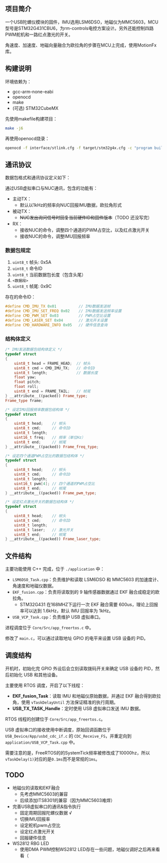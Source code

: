 ## 项目简介
一个USB陀螺仪模块的固件，IMU选用LSM6DSO，地磁仪为MMC5603，MCU型号是STM32G431CBU6，为rm-controls电控方案设计。另外还能控制四路PWM舵机和一路红点激光的开关。

角速度、加速度、地磁向量融合为欧拉角的步骤在MCU上完成，使用MotionFx库。

## 构建说明

环境依赖为：

- gcc-arm-none-eabi
- openocd
- make
- (可选) STM32CubeMX

先使用makefile构建项目：

```sh
make -j6
```

再使用openocd烧录：

```sh
openocd -f interface/stlink.cfg -f target/stm32g4x.cfg -c "program build/RMCONTROL-G431.bin 0x08000000 verify" -c "reset run" -c "exit"
```

## 通讯协议

数据包格式和通讯协议定义如下：

通过USB虚拟串口与NUC通讯，包含的功能有：

- 主动TX：
    - 默认以1kHz的频率向NUC回报IMU数据，欧拉角形式
- 被动TX：
    - ~~NUC发出询问信号时回复当前硬件ID和固件版本~~（TODO 还没写完）
- RX：
    - 接收NUC的命令，调整四个通道的PWM占空比，以及红点激光开关
    - 接收NUC的命令，调整IMU回报频率

### 数据包规定

1. `uint8_t` 帧头: 0x5A
2. `uint8_t` 命令ID
3. `uint8_t` 当前数据包长度（包含头尾）
4. `<数据段>`
5. `uint8_t` 帧尾: 0x9C

存在的命令ID：

```cpp
#define CMD_IMU_TX 0x01          // IMU数据发送帧
#define CMD_IMU_SET_FREQ 0x02    // IMU数据发送频率设置
#define CMD_PWM_SET 0x03         // PWM占空比设置
#define CMD_LASER_SET 0x04       // 激光开关设置
#define CMD_HARDWARE_INFO 0x05   // 硬件信息查询
```

### 结构体定义

```cpp
/* IMU发送数据包结构体定义 */
typedef struct
{
    uint8_t head = FRAME_HEAD;  // 帧头
    uint8_t cmd = CMD_IMU_TX;   // 命令ID
    uint8_t length;             // 数据长度
    float yaw;
    float pitch;
    float roll;
    uint8_t end = FRAME_TAIL;   // 帧尾
} __attribute__((packed)) Frame_type;
Frame_type frame;
```

```cpp
/* 设定IMU回报频率数据包结构体 */
typedef struct
{
    uint8_t head;    // 帧头
    uint8_t cmd;     // 命令ID
    uint8_t length;
    uint16_t freq;   // 频率（单位Hz）
    uint8_t end;     // 帧尾
} __attribute__((packed)) Frame_freq_type;
```

```cpp
/* 设定四个通道PWM占空比的数据包结构体 */
typedef struct
{
    uint8_t head;    // 帧头
    uint8_t cmd;     // 命令ID
    uint8_t length;
    uint16_t pwm[4]; // 四个通道的PWM占空比
    uint8_t end;     // 帧尾
} __attribute__((packed)) Frame_pwm_type;
```

```cpp
/* 设定红点激光开关的数据包结构体 */
typedef struct
{
    uint8_t head;    // 帧头
    uint8_t cmd;     // 命令ID
    uint8_t length;
    uint8_t laser;   // 激光开关
    uint8_t end;     // 帧尾
} __attribute__((packed)) Frame_laser_type;
```

## 文件结构

主要功能使用 C++ 完成，位于 `./application` 中：

- `LSM6DSO_Task.cpp`：负责维护和读取 LSM6DSO 和 MMC5603 的加速度计、角速度和地磁仪数据。
- `EKF_fusion.cpp`：负责将读取到的 9 轴传感器数据通过 EKF 融合成稳定的欧拉角。
    - STM32G431 在168MHZ下运行一次 EKF 融合需要 600us，理论上回报率可以达到 1.6kHz，默认 IMU 回报率为 1kHz。
- `USB_VCP_Task.cpp`：负责维护 USB 虚拟串口。

进程调度位于 `Core/Src/app_freertos.c` 中。

修改了 `main.c`，可以通过读取地址 GPIO 的电平来设置 USB 设备的 PID。

## 调度结构

开机时，初始化完 GPIO 外设后会立刻读取拨码开关来确定 USB 设备的 PID，然后初始化 USB 和其他设备。

主要使用 RTOS 调度，开启了以下线程：

- **EKF_fusion_Task**：读取 IMU 和地磁仪原始数据，并通过 EKF 融合得到欧拉角，使用 `vTaskDelayUntil` 方法保证精准的执行周期。
- **USB_TX_TASK_Handle**：定时使用 USB 虚拟串口发送 IMU 数据。

RTOS 线程的创建位于 `Core/Src/app_freertos.c`。

USB 虚拟串口的接收使用中断调度，原始回调函数位于 `USB_Device/App/usbd_cdc_if.c` 的 `CDC_Receive_FS`，并重定向到 `application/USB_VCP_Task.cpp` 中。

需要注意的是，FreeRTOS的的SystemTick频率被修改成了10000hz，所以`vTaskDelay(1)`对应的是`0.1ms`而不是常规的`1ms`。

## TODO
- 地磁仪的读取和EKF融合
  - 先考虑MMC5603的兼容
  - 后续添加ITS8301的兼容（因为MMC5603难焊）
- 完善USB虚拟串口的通讯&指令执行
  - 固定周期回报陀螺仪数据 √
  - 切换IMU回报率
  - 设定舵机pwm占空比
  - 设定红点激光开关
  - 回报硬件信息
- WS2812 RBG LED
  - 使用DMA PWM控制WS2812 LED存在一些问题，地磁仪调好之后再来看看（
